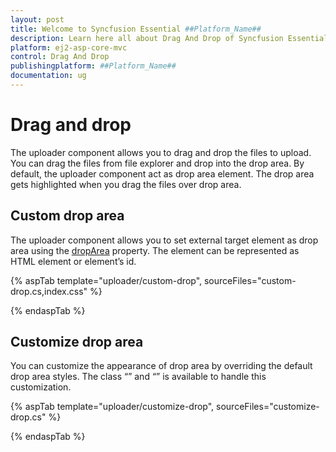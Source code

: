 ```yaml
---
layout: post
title: Welcome to Syncfusion Essential ##Platform_Name##
description: Learn here all about Drag And Drop of Syncfusion Essential ##Platform_Name## widgets based on HTML5 and jQuery.
platform: ej2-asp-core-mvc
control: Drag And Drop
publishingplatform: ##Platform_Name##
documentation: ug
---
```


# Drag and drop

The uploader component allows you to drag and drop the files to upload.
You can drag the files from file explorer and drop into the drop area.
By default, the uploader component act as drop area element. The drop area gets highlighted when you drag the files over drop area.

## Custom drop area

The uploader component allows you to set external target element as drop area using the [dropArea](https://help.syncfusion.com/cr/cref_files/aspnetcore-js2/aspnetcore/Syncfusion.EJ2~Syncfusion.EJ2.Inputs.Uploader~DropArea.html) property. The element can be represented as HTML element or element’s id.

{% aspTab template="uploader/custom-drop", sourceFiles="custom-drop.cs,index.css" %}

{% endaspTab %}

## Customize drop area

You can customize the appearance of drop area by overriding the default drop area styles.
The class “” and “” is available to handle this customization.

{% aspTab template="uploader/customize-drop", sourceFiles="customize-drop.cs" %}

{% endaspTab %}

